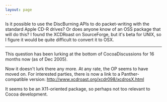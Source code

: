 ```yaml
---
layout: page
---
```


Is it possible to use the DiscBurning APIs to do packet-writing with the standard Apple CD-R drives?  Or does anyone know of an OSS package that will do this?  I found the XCDRoast on SourceForge, but it's beta for UNIX, so I figure it would be quite difficult to convert it to OSX.

----

This question has been lurking at the bottom of CocoaDiscussions for 16 months now (as of Dec 2005).

Now it doesn't lurk there any more.  At any rate, the OP seems to have moved on. For interested parties, there is now a link to a Panther-compatible version: http://www.xcdroast.org/xcdr098/xcdrosX.html

It seems to be an X11-oriented package, so perhaps not too relevant to Cocoa development.
